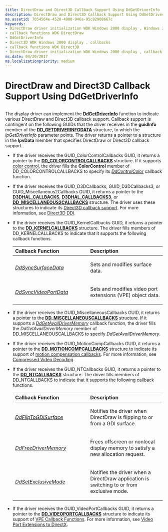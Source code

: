 ```yaml
---
title: DirectDraw and Direct3D Callback Support Using DdGetDriverInfo
description: DirectDraw and Direct3D Callback Support Using DdGetDriverInfo
ms.assetid: 7054564e-4520-4900-946a-95c92908667c
keywords:
- DirectDraw driver initialization WDK Windows 2000 display , Windows 2000
- callback functions WDK DirectDraw
- DdGetDriverInfo
- Direct3D WDK Windows 2000 display , callbacks
- callback functions WDK Direct3D
- DirectDraw driver initialization WDK Windows 2000 display , callback functions
ms.date: 04/20/2017
ms.localizationpriority: medium
---
```


# DirectDraw and Direct3D Callback Support Using DdGetDriverInfo


## <span id="ddk_directdraw_and_direct3d_callback_support_using_ddgetdriverinfo_gg"></span><span id="DDK_DIRECTDRAW_AND_DIRECT3D_CALLBACK_SUPPORT_USING_DDGETDRIVERINFO_GG"></span>


The display driver can implement the [**DdGetDriverInfo**](https://msdn.microsoft.com/library/windows/hardware/ff549404) function to indicate various DirectDraw and Direct3D callback support. Callback support is contingent on the following GUIDs that the driver receives in the **guidInfo** member of the [**DD\_GETDRIVERINFODATA**](https://msdn.microsoft.com/library/windows/hardware/ff551550) structure, to which the *lpGetDriverInfo* parameter points. The driver returns a pointer to a structure in the **lpvData** member that specifies DirectDraw or Direct3D callback support.

- If the driver receives the GUID\_ColorControlCallbacks GUID, it returns a pointer to the [**DD\_COLORCONTROLCALLBACKS**](https://msdn.microsoft.com/library/windows/hardware/ff550521) structure. If it supports [color control](color-control-initialization.md), the driver fills the **ColorControl** member of DD\_COLORCONTROLCALLBACKS to specify its [*DdControlColor*](https://msdn.microsoft.com/library/windows/hardware/ff549244) callback function.

- If the driver receives the GUID\_D3DCallbacks, GUID\_D3DCallbacks3, or GUID\_Miscellaneous2Callbacks GUID, it returns a pointer to the [**D3DHAL\_CALLBACKS**](https://msdn.microsoft.com/library/windows/hardware/ff544716), [**D3DHAL\_CALLBACKS3**](https://msdn.microsoft.com/library/windows/hardware/ff544723), or [**DD\_MISCELLANEOUS2CALLBACKS**](https://msdn.microsoft.com/library/windows/hardware/ff551645) structure. The driver uses these structures to indicate its [Direct3D callback support](driver-functions-to-support-direct3d.md). For more information, see [Direct3D DDI](direct3d.md).

- If the driver receives the GUID\_KernelCallbacks GUID, it returns a pointer to the [**DD\_KERNELCALLBACKS**](https://msdn.microsoft.com/library/windows/hardware/ff551633) structure. The driver fills members of DD\_KERNELCALLBACKS to indicate that it supports the following callback functions.

  <table>
  <colgroup>
  <col width="50%" />
  <col width="50%" />
  </colgroup>
  <thead>
  <tr class="header">
  <th align="left">Callback Function</th>
  <th align="left">Description</th>
  </tr>
  </thead>
  <tbody>
  <tr class="odd">
  <td align="left"><p><a href="https://msdn.microsoft.com/library/windows/hardware/ff550345" data-raw-source="[&lt;em&gt;DdSyncSurfaceData&lt;/em&gt;](https://msdn.microsoft.com/library/windows/hardware/ff550345)"><em>DdSyncSurfaceData</em></a></p></td>
  <td align="left"><p>Sets and modifies surface data.</p></td>
  </tr>
  <tr class="even">
  <td align="left"><p><a href="https://msdn.microsoft.com/library/windows/hardware/ff550350" data-raw-source="[&lt;em&gt;DdSyncVideoPortData&lt;/em&gt;](https://msdn.microsoft.com/library/windows/hardware/ff550350)"><em>DdSyncVideoPortData</em></a></p></td>
  <td align="left"><p>Sets and modifies video port extensions (VPE) object data.</p></td>
  </tr>
  </tbody>
  </table>

     

<!-- -->

- If the driver receives the GUID\_MiscellaneousCallbacks GUID, it returns a pointer to the [**DD\_MISCELLANEOUSCALLBACKS**](https://msdn.microsoft.com/library/windows/hardware/ff551657) structure. If it supports a [*DdGetAvailDriverMemory*](https://msdn.microsoft.com/library/windows/hardware/ff549377) callback function, the driver fills the *DdGetAvailDriverMemory* member of DD\_MISCELLANEOUSCALLBACKS to specify *DdGetAvailDriverMemory*.

- If the driver receives the GUID\_MotionCompCallbacks GUID, it returns a pointer to the [**DD\_MOTIONCOMPCALLBACKS**](https://msdn.microsoft.com/library/windows/hardware/ff551660) structure to indicate its support of [motion compensation callbacks](motion-compensation-callbacks.md). For more information, see [Compressed Video Decoding](compressed-video-decoding.md).

- If the driver receives the GUID\_NTCallbacks GUID, it returns a pointer to the [**DD\_NTCALLBACKS**](https://msdn.microsoft.com/library/windows/hardware/ff551673) structure. The driver fills members of DD\_NTCALLBACKS to indicate that it supports the following callback functions.

  <table>
  <colgroup>
  <col width="50%" />
  <col width="50%" />
  </colgroup>
  <thead>
  <tr class="header">
  <th align="left">Callback Function</th>
  <th align="left">Description</th>
  </tr>
  </thead>
  <tbody>
  <tr class="odd">
  <td align="left"><p><a href="https://msdn.microsoft.com/library/windows/hardware/ff549335" data-raw-source="[&lt;em&gt;DdFlipToGDISurface&lt;/em&gt;](https://msdn.microsoft.com/library/windows/hardware/ff549335)"><em>DdFlipToGDISurface</em></a></p></td>
  <td align="left"><p>Notifies the driver when DirectDraw is flipping to or from a GDI surface.</p></td>
  </tr>
  <tr class="even">
  <td align="left"><p><a href="https://msdn.microsoft.com/library/windows/hardware/ff549360" data-raw-source="[&lt;em&gt;DdFreeDriverMemory&lt;/em&gt;](https://msdn.microsoft.com/library/windows/hardware/ff549360)"><em>DdFreeDriverMemory</em></a></p></td>
  <td align="left"><p>Frees offscreen or nonlocal display memory to satisfy a new allocation request.</p></td>
  </tr>
  <tr class="odd">
  <td align="left"><p><a href="https://msdn.microsoft.com/library/windows/hardware/ff550305" data-raw-source="[&lt;em&gt;DdSetExclusiveMode&lt;/em&gt;](https://msdn.microsoft.com/library/windows/hardware/ff550305)"><em>DdSetExclusiveMode</em></a></p></td>
  <td align="left"><p>Notifies the driver when a DirectDraw application is switching to or from exclusive mode.</p></td>
  </tr>
  </tbody>
  </table>

     

<!-- -->

-   If the driver receives the GUID\_VideoPortCallbacks GUID, it returns a pointer to the [**DD\_VIDEOPORTCALLBACKS**](https://msdn.microsoft.com/library/windows/hardware/ff551758) structure to indicate its support of [VPE Callback Functions](vpe-callback-functions.md). For more information, see [Video Port Extensions to DirectX](video-port-extensions-to-directx.md).

 

 





